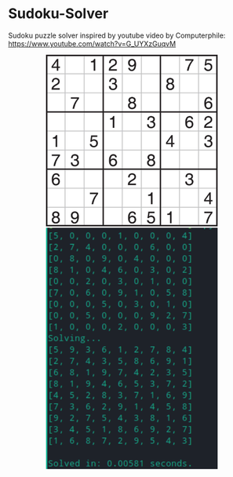 # Sudoku-Solver

Sudoku puzzle solver inspired by youtube video by Computerphile:
https://www.youtube.com/watch?v=G_UYXzGuqvM

<p align="center">
  <img src="/Board.jpg" width="350" title="board" alt='Board used in the program'>
  <img src="/sudoku.png" width="350" alt="sudokuSolver.py in teminal">
</p>
